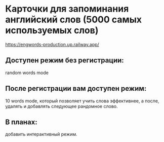 Карточки для запоминания английский слов (5000 самых используемых слов)
========================================
https://engwords-production.up.railway.app/
## Доступен режим без регистрации: 
random words mode

## После регистрации вам доступен режим:
10 words mode, 
который позволяет учить слова эффективнее, а после, удалять и добавлять следующее рандомное слово. 
    
## В планах:
добавить интерактивный режим.